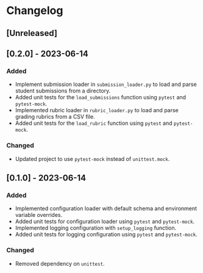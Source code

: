 # Changelog

## [Unreleased]

## [0.2.0] - 2023-06-14
### Added
- Implement submission loader in `submission_loader.py` to load and parse student submissions from a directory.
- Added unit tests for the `load_submissions` function using `pytest` and `pytest-mock`.
- Implemented rubric loader in `rubric_loader.py` to load and parse grading rubrics from a CSV file.
- Added unit tests for the `load_rubric` function using `pytest` and `pytest-mock`.

### Changed
- Updated project to use `pytest-mock` instead of `unittest.mock`.


## [0.1.0] - 2023-06-14
### Added
- Implemented configuration loader with default schema and environment variable overrides.
- Added unit tests for configuration loader using `pytest` and `pytest-mock`.
- Implemented logging configuration with `setup_logging` function.
- Added unit tests for logging configuration using `pytest` and `pytest-mock`.

### Changed
- Removed dependency on `unittest`.


